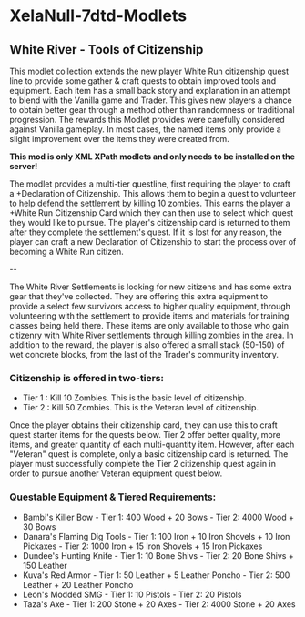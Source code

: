 # XelaNull-7dtd-Modlets

## White River - Tools of Citizenship

This modlet collection extends the new player White Run citizenship quest line to provide some gather & craft quests to obtain improved tools and equipment. Each item has a small back story and explanation in an attempt to blend with the Vanilla game and Trader. This gives new players a chance to obtain better gear through a method other than randomness or traditional progression. The rewards this Modlet provides were carefully considered against Vanilla gameplay. In most cases, the named items only provide a slight improvement over the items they were created from.

**This mod is only XML XPath modlets and only needs to be installed on the server!**

The modlet provides a multi-tier questline, first requiring the player to craft a +Declaration of Citizenship. This allows them to begin a quest to volunteer to help defend the settlement by killing 10 zombies. This earns the player a +White Run Citizenship Card which they can then use to select which quest they would like to pursue. The player's citizenship card is returned to them after they complete the settlement's quest. If it is lost for any reason, the player can craft a new Declaration of Citizenship to start the process over of becoming a White Run citizen.

--

The White River Settlements is looking for new citizens and has some extra gear that they've collected. They are offering this extra equipment to provide a select few survivors access to higher quality equipment, through volunteering with the settlement to provide items and materials for training classes being held there. These items are only available to those who gain citizenry with White River settlements through killing zombies in the area. In addition to the reward, the player is also offered a small stack (50-150) of wet concrete blocks, from the last of the Trader's community inventory.

### Citizenship is offered in two-tiers:

- Tier 1 : Kill 10 Zombies. This is the basic level of citizenship.
- Tier 2 : Kill 50 Zombies. This is the Veteran level of citizenship.

Once the player obtains their citizenship card, they can use this to craft quest starter items for the quests below. Tier 2 offer better quality, more items, and greater quantity of each multi-quantity item. However, after each "Veteran" quest is complete, only a basic citizenship card is returned. The player must successfully complete the Tier 2 citizenship quest again in order to pursue another Veteran equipment quest below.

### Questable Equipment & Tiered Requirements:

- Bambi's Killer Bow - Tier 1: 400 Wood + 20 Bows - Tier 2: 4000 Wood + 30 Bows
- Danara's Flaming Dig Tools - Tier 1: 100 Iron + 10 Iron Shovels + 10 Iron Pickaxes - Tier 2: 1000 Iron + 15 Iron Shovels + 15 Iron Pickaxes
- Dundee's Hunting Knife - Tier 1: 10 Bone Shivs - Tier 2: 20 Bone Shivs + 150 Leather
- Kuva's Red Armor - Tier 1: 50 Leather + 5 Leather Poncho - Tier 2: 500 Leather + 20 Leather Poncho
- Leon's Modded SMG - Tier 1: 10 Pistols - Tier 2: 20 Pistols
- Taza's Axe - Tier 1: 200 Stone + 20 Axes - Tier 2: 4000 Stone + 20 Axes
